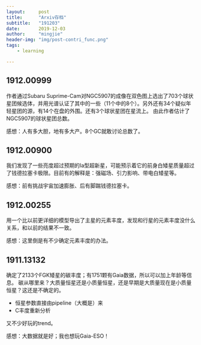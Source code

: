 ```yaml
---
layout:     post
title:      "Arxiv存档"
subtitle:   "191203"
date:       2019-12-03
author:     "mingjie"
header-img: "img/post-contri_func.png"
tags:
    - learning

---
```


## 1912.00999

作者通过Subaru Suprime-Cam对NGC5907的成像在双色图上选出了703个球状星团候选体，并用光谱认证了其中的一些（11个中的8个）。另外还有34个疑似年轻星团的源，有14个在盘的外围。还有3个球状星团在星流上。
由此作者估计了NGC5907的球状星团总数。

感想：人有多大胆，地有多大产。8个GC就敢讨论总数了。

## 1912.00900

我们发现了一些亮度超过预期的Ia型超新星，可能预示着它的前身白矮星质量超过了钱德拉塞卡极限。目前有的解释是：强磁场、引力影响、带电白矮星等。

感想：前有挑战宇宙加速膨胀、后有脚踹钱德拉塞卡。

## 1912.00255

用一个比以前更详细的模型导出了主星的元素丰度，发现和行星的元素丰度没什么关系，和以前的结果不一致。

感想：这里倒是有不少确定元素丰度的办法。

## 1911.13132

确定了2133个FGK矮星的碳丰度；有1751颗有Gaia数据，所以可以加上年龄等信息。
碳从哪里来？大质量恒星还是小质量恒星，还是早期是大质量现在是小质量恒星？这还是不确定的。
- 恒星参数直接由pipeline（大概是）来
- C丰度重新分析

又不少好玩的trend。

感想：大数据就是好；我也想玩Gaia-ESO！
